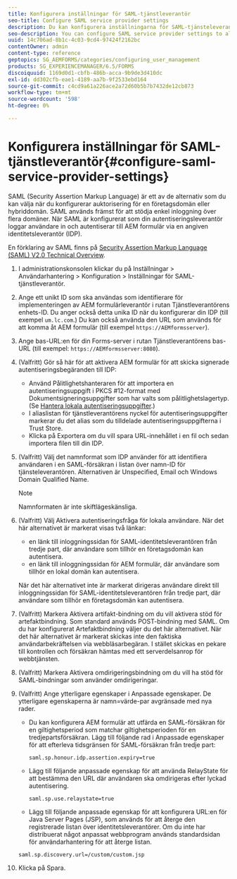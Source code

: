 ```yaml
---
title: Konfigurera inställningar för SAML-tjänstleverantör
seo-title: Configure SAML service provider settings
description: Du kan konfigurera inställningarna för SAML-tjänsteleverantören så att användare kan logga in och autentisera AEM formulär via en angiven tredjeparts-ID-leverantör (IDP).
seo-description: You can configure SAML service provider settings to allow users to login and authenticate to AEM forms via a specified third-party identity provider (IDP).
uuid: 14c706ad-8b1c-4c03-9cd4-97424f2162bc
contentOwner: admin
content-type: reference
geptopics: SG_AEMFORMS/categories/configuring_user_management
products: SG_EXPERIENCEMANAGER/6.5/FORMS
discoiquuid: 1169d0d1-cbfb-486b-acca-9b9de3d410dc
exl-id: dd302cfb-eae1-4189-aa7b-9f2533ebd164
source-git-commit: c4cd9a61a226ace2a72d60b5b7b7432de12cb873
workflow-type: tm+mt
source-wordcount: '598'
ht-degree: 0%

---
```


# Konfigurera inställningar för SAML-tjänstleverantör{#configure-saml-service-provider-settings}

SAML (Security Assertion Markup Language) är ett av de alternativ som du kan välja när du konfigurerar auktorisering för en företagsdomän eller hybriddomän. SAML används främst för att stödja enkel inloggning över flera domäner. När SAML är konfigurerat som din autentiseringsleverantör loggar användare in och autentiserar till AEM formulär via en angiven identitetsleverantör (IDP).

En förklaring av SAML finns på [Security Assertion Markup Language (SAML) V2.0 Technical Overview](https://www.oasis-open.org/committees/download.php/20645/sstc-saml-tech-overview-2%200-draft-10.pdf).

1. I administrationskonsolen klickar du på Inställningar > Användarhantering > Konfiguration > Inställningar för SAML-tjänstleverantör.
1. Ange ett unikt ID som ska användas som identifierare för implementeringen av AEM formulärleverantör i rutan Tjänstleverantörens enhets-ID. Du anger också detta unika ID när du konfigurerar din IDP (till exempel `um.lc.com`.) Du kan också använda den URL som används för att komma åt AEM formulär (till exempel `https://AEMformsserver`).
1. Ange bas-URL:en för din Forms-server i rutan Tjänstleverantörens bas-URL (till exempel: `https://AEMformsserver:8080`).
1. (Valfritt) Gör så här för att aktivera AEM formulär för att skicka signerade autentiseringsbegäranden till IDP:

   * Använd Pålitlighetshanteraren för att importera en autentiseringsuppgift i PKCS #12-format med Dokumentsigneringsuppgifter som har valts som pålitlighetslagertyp. (Se [Hantera lokala autentiseringsuppgifter](/help/forms/using/admin-help/local-credentials.md#managing-local-credentials).)
   * I aliaslistan för tjänstleverantörens nyckel för autentiseringsuppgifter markerar du det alias som du tilldelade autentiseringsuppgifterna i Trust Store.
   * Klicka på Exportera om du vill spara URL-innehållet i en fil och sedan importera filen till din IDP.

1. (Valfritt) Välj det namnformat som IDP använder för att identifiera användaren i en SAML-försäkran i listan över namn-ID för tjänsteleverantören. Alternativen är Unspecified, Email och Windows Domain Qualified Name.

   >[!NOTE]
   >
   >Namnformaten är inte skiftlägeskänsliga.

1. (Valfritt) Välj Aktivera autentiseringsfråga för lokala användare. När det här alternativet är markerat visas två länkar:

   * en länk till inloggningssidan för SAML-identitetsleverantören från tredje part, där användare som tillhör en företagsdomän kan autentisera.
   * en länk till inloggningssidan för AEM formulär, där användare som tillhör en lokal domän kan autentisera.

   När det här alternativet inte är markerat dirigeras användare direkt till inloggningssidan för SAML-identitetsleverantören från tredje part, där användare som tillhör en företagsdomän kan autentisera.

1. (Valfritt) Markera Aktivera artifakt-bindning om du vill aktivera stöd för artefaktbindning. Som standard används POST-bindning med SAML. Om du har konfigurerat Artefaktbindning väljer du det här alternativet. När det här alternativet är markerat skickas inte den faktiska användarbekräftelsen via webbläsarbegäran. I stället skickas en pekare till kontrollen och försäkran hämtas med ett serverdelsanrop för webbtjänsten.
1. (Valfritt) Markera Aktivera omdirigeringsbindning om du vill ha stöd för SAML-bindningar som använder omdirigeringar.
1. (Valfritt) Ange ytterligare egenskaper i Anpassade egenskaper. De ytterligare egenskaperna är namn=värde-par avgränsade med nya rader.

   * Du kan konfigurera AEM formulär att utfärda en SAML-försäkran för en giltighetsperiod som matchar giltighetsperioden för en tredjepartsförsäkran. Lägg till följande rad i Anpassade egenskaper för att efterleva tidsgränsen för SAML-försäkran från tredje part:

     `saml.sp.honour.idp.assertion.expiry=true`

   * Lägg till följande anpassade egenskap för att använda RelayState för att bestämma den URL där användaren ska omdirigeras efter lyckad autentisering.

     `saml.sp.use.relaystate=true`

   * Lägg till följande anpassade egenskap för att konfigurera URL:en för Java Server Pages (JSP), som används för att återge den registrerade listan över identitetsleverantörer. Om du inte har distribuerat något anpassat webbprogram används standardsidan för användarhantering för att återge listan.

   `saml.sp.discovery.url=/custom/custom.jsp`

1. Klicka på Spara.
